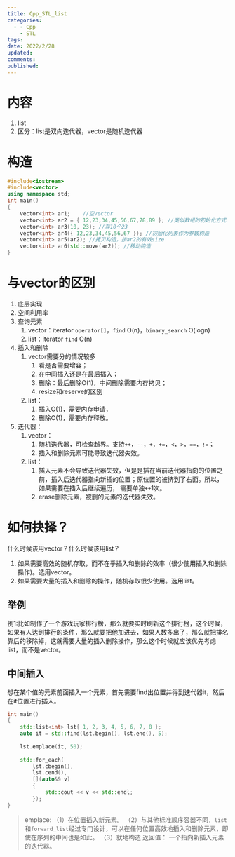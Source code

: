 ```yaml
---
title: Cpp_STL_list
categories:
  - - Cpp
    - STL
tags: 
date: 2022/2/28
updated: 
comments: 
published:
---
```

# 内容

1. list
2. 区分：list是双向迭代器，vector是随机迭代器

# 构造

```c++
#include<iostream>
#include<vector>
using namespace std;
int main()
{
	vector<int> ar1;	//空vector
	vector<int> ar2 = { 12,23,34,45,56,67,78,89 }; //类似数组的初始化方式
	vector<int> ar3(10, 23); //存10个23
	vector<int> ar4({ 12,23,34,45,56,67 }); //初始化列表作为参数构造
	vector<int> ar5(ar2); //拷贝构造，按ar2的有效size
	vector<int> ar6(std::move(ar2)); //移动构造
}
```

# 与vector的区别

1. 底层实现
2. 空间利用率
3. 查询元素
    1. vector：iterator `operator[]`，`find` O(n)，`binary_search` O(logn)
    2. list：iterator `find` O(n)
4. 插入和删除
    1. vector需要分的情况较多
        1. 看是否需要增容；
        2. 在中间插入还是在最后插入；
        3. 删除：最后删除O(1)，中间删除需要内存拷贝；
        4. resize和reserve的区别
    2. list：
        1. 插入O(1)，需要内存申请，
        2. 删除O(1)，需要内存释放。
5. 迭代器：
    1. vector：
        1. 随机迭代器，可检查越界。支持`++`，`--`，`+`，`+=`，`<`，`>`，`==`，`!=`；
        2. 插入和删除元素可能导致迭代器失效。
    2. list：
        1. 插入元素不会导致迭代器失效，但是是插在当前迭代器指向的位置之前，插入后迭代器指向新插的位置；原位置的被挤到了右面。所以，如果需要在插入后继续遍历， 需要单独`++`1次。
        2. erase删除元素，被删的元素的迭代器失效。
# 如何抉择？

什么时候该用vector？什么时候该用list？
1. 如果需要高效的随机存取，而不在乎插入和删除的效率（很少使用插入和删除操作)。选用vector。
2. 如果需要大量的插入和删除的操作，随机存取很少使用。选用list。
## 举例

例1∶比如制作了一个游戏玩家排行榜，那么就要实时刷新这个排行榜，这个时候，如果有人达到排行的条件，那么就要把他加进去，如果人数多出了，那么就把排名靠后的移除掉，这就需要大量的插入删除操作，那么这个时候就应该优先考虑list，而不是vector。
## 中间插入
想在某个值的元素前面插入一个元素，首先需要find出位置并得到迭代器it，然后在it位置进行插入。
```cpp
int main()
{
    std::list<int> lst{ 1, 2, 3, 4, 5, 6, 7, 8 };
    auto it = std::find(lst.begin(), lst.end(), 5);
    
    lst.emplace(it, 50);
    
    std::for_each(
        lst.cbegin(),
        lst.cend(),
        [](auto&& v)
        {
            std::cout << v << std::endl;
        });
}
```
>emplace:
>（1）在位置插入新元素。
>（2）与其他标准顺序容器不同，`list`和`forward_list`经过专门设计，可以在任何位置高效地插入和删除元素，即使在序列的中间也是如此。
>（3）就地构造
>返回值：
>一个指向新插入元素的迭代器。